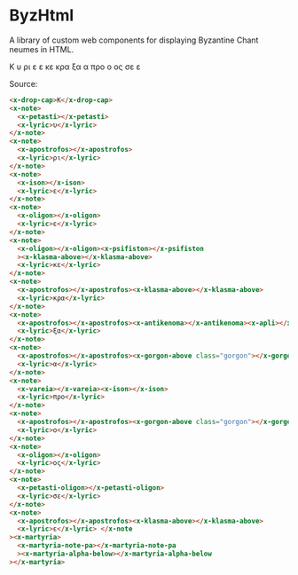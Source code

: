 <link rel="stylesheet" href="index.css" />

# ByzHtml

A library of custom web components for displaying Byzantine Chant neumes in HTML.

<div class="example">
    <x-drop-cap>Κ</x-drop-cap>
    <x-note>
      <x-petasti></x-petasti>
      <x-lyric>υ</x-lyric>
    </x-note>
    <x-note>
      <x-apostrofos></x-apostrofos>
      <x-lyric>ρι</x-lyric>
    </x-note>
    <x-note>
      <x-ison></x-ison>
      <x-lyric>ε</x-lyric>
    </x-note>
    <x-note>
      <x-oligon></x-oligon>
      <x-lyric>ε</x-lyric>
    </x-note>
    <x-note>
      <x-oligon></x-oligon><x-psifiston></x-psifiston
      ><x-klasma-above></x-klasma-above>
      <x-lyric>κε</x-lyric>
    </x-note>
    <x-note>
      <x-apostrofos></x-apostrofos><x-klasma-above></x-klasma-above>
      <x-lyric>κρα</x-lyric>
    </x-note>
    <x-note>
      <x-apostrofos></x-apostrofos><x-antikenoma></x-antikenoma><x-apli></x-apli>
      <x-lyric>ξα</x-lyric>
    </x-note>
    <x-note>
      <x-apostrofos></x-apostrofos><x-gorgon-above class="gorgon"></x-gorgon-above>
      <x-lyric>α</x-lyric>
    </x-note>
    <x-note>
      <x-vareia></x-vareia><x-ison></x-ison>
      <x-lyric>προ</x-lyric>
    </x-note>
    <x-note>
      <x-apostrofos></x-apostrofos><x-gorgon-above class="gorgon"></x-gorgon-above>
      <x-lyric>ο</x-lyric>
    </x-note>
    <x-note>
      <x-oligon></x-oligon>
      <x-lyric>ος</x-lyric>
    </x-note>
    <x-note>
      <x-petasti-oligon></x-petasti-oligon>
      <x-lyric>σε</x-lyric>
    </x-note>
    <x-note>
      <x-apostrofos></x-apostrofos><x-klasma-above></x-klasma-above>
      <x-lyric>ε</x-lyric> </x-note
    ><x-martyria>
      <x-martyria-note-pa></x-martyria-note-pa
      ><x-martyria-alpha-below></x-martyria-alpha-below
    ></x-martyria>
</div>

Source:

```html
<x-drop-cap>Κ</x-drop-cap>
<x-note>
  <x-petasti></x-petasti>
  <x-lyric>υ</x-lyric>
</x-note>
<x-note>
  <x-apostrofos></x-apostrofos>
  <x-lyric>ρι</x-lyric>
</x-note>
<x-note>
  <x-ison></x-ison>
  <x-lyric>ε</x-lyric>
</x-note>
<x-note>
  <x-oligon></x-oligon>
  <x-lyric>ε</x-lyric>
</x-note>
<x-note>
  <x-oligon></x-oligon><x-psifiston></x-psifiston
  ><x-klasma-above></x-klasma-above>
  <x-lyric>κε</x-lyric>
</x-note>
<x-note>
  <x-apostrofos></x-apostrofos><x-klasma-above></x-klasma-above>
  <x-lyric>κρα</x-lyric>
</x-note>
<x-note>
  <x-apostrofos></x-apostrofos><x-antikenoma></x-antikenoma><x-apli></x-apli>
  <x-lyric>ξα</x-lyric>
</x-note>
<x-note>
  <x-apostrofos></x-apostrofos><x-gorgon-above class="gorgon"></x-gorgon-above>
  <x-lyric>α</x-lyric>
</x-note>
<x-note>
  <x-vareia></x-vareia><x-ison></x-ison>
  <x-lyric>προ</x-lyric>
</x-note>
<x-note>
  <x-apostrofos></x-apostrofos><x-gorgon-above class="gorgon"></x-gorgon-above>
  <x-lyric>ο</x-lyric>
</x-note>
<x-note>
  <x-oligon></x-oligon>
  <x-lyric>ος</x-lyric>
</x-note>
<x-note>
  <x-petasti-oligon></x-petasti-oligon>
  <x-lyric>σε</x-lyric>
</x-note>
<x-note>
  <x-apostrofos></x-apostrofos><x-klasma-above></x-klasma-above>
  <x-lyric>ε</x-lyric> </x-note
><x-martyria>
  <x-martyria-note-pa></x-martyria-note-pa
  ><x-martyria-alpha-below></x-martyria-alpha-below
></x-martyria>
```

